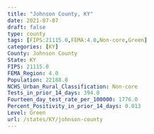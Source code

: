 ```yaml
---
title: "Johnson County, KY"
date: 2021-07-07
draft: false
type: county
tags: [FIPS:21115.0,FEMA:4.0,Non-core,Green]
categories: [KY]
County: Johnson County
State: KY
FIPS: 21115.0
FEMA_Region: 4.0
Population: 22188.0
NCHS_Urban_Rural_Classification: Non-core
Tests_in_prior_14_days: 394.0
Fourteen_day_test_rate_per_100000: 1776.0
Percent_Positivity_in_prior_14_days: 0.013
Level: Green
url: /states/KY/johnson-county
---
```



